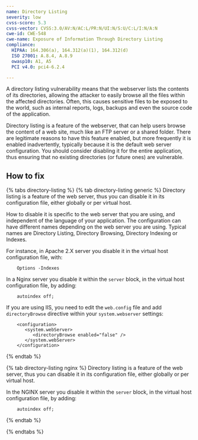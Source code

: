 ```yaml
---
name: Directory Listing
severity: low
cvss-score: 5.3
cvss-vector: CVSS:3.0/AV:N/AC:L/PR:N/UI:N/S:U/C:L/I:N/A:N
cwe-id: CWE-548
cwe-name: Exposure of Information Through Directory Listing
compliance:
  HIPAA: 164.306(a), 164.312(a)(1), 164.312(d)
  ISO 27001: A.8.4, A.8.9
  owasp10: A1, A5
  PCI v4.0: pci4-6.2.4

---            
```


A directory listing vulnerability means that the webserver lists the contents of its directories, allowing the attacker to easily browse all the files within the affected directories. Often, this causes sensitive files to be exposed to the world, such as internal reports, logs, backups and even the source code of the application.

Directory listing is a feature of the webserver, that can help users browse the content of a web site, much like an FTP server or a shared folder. There are legitimate reasons to have this feature enabled, but more frequently it is enabled inadvertently, typically because it is the default web server configuration. You should consider disabling it for the entire application, thus ensuring that no existing directories (or future ones) are vulnerable.

## How to fix

{% tabs directory-listing %}
{% tab directory-listing generic %}
Directory listing is a feature of the web server, thus you can disable it in its configuration file, either globally or per virtual host.

How to disable it is specific to the web server that you are using, and independent of the language of your application. The configuration can have different names depending on the web server you are using. Typical names are Directory Listing, Directory Browsing, Directory Indexing or Indexes.

For instance, in Apache 2.X server you disable it in the virtual host configuration file, with:
```
    Options -Indexes
```

In a Nginx server you disable it within the `server` block, in the virtual host configuration file, by adding:
```
    autoindex off;
```

If you are using IIS, you need to edit the `web.config` file and add `directoryBrowse` directive within your `system.webserver` settings:
```
    <configuration>
       <system.webServer>
          <directoryBrowse enabled="false" />
       </system.webServer>
    </configuration>
```

{% endtab %}

{% tab directory-listing nginx %}
Directory listing is a feature of the web server, thus you can disable it in its configuration file, either globally or per virtual host.

In the NGINX server you disable it within the `server` block, in the virtual host configuration file, by adding:
```
    autoindex off;
```


{% endtab %}

{% endtabs %}
